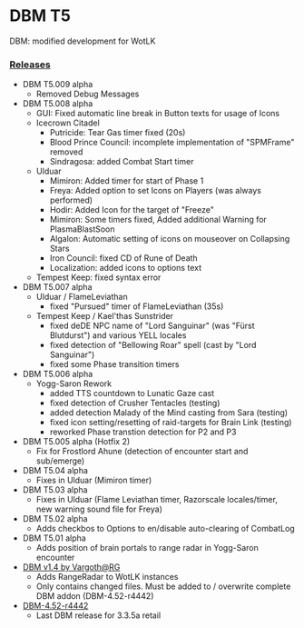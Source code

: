 # DBM T5
DBM: modified development for WotLK

### [Releases](https://github.com/telkar-rg/wow-DBM-dev/releases)
- DBM T5.009 alpha
  - Removed Debug Messages
- DBM T5.008 alpha
  - GUI: Fixed automatic line break in Button texts for usage of Icons
  - Icecrown Citadel
    - Putricide: Tear Gas timer fixed (20s)
    - Blood Prince Council: incomplete implementation of "SPMFrame" removed
    - Sindragosa: added Combat Start timer
  - Ulduar
    - Mimiron: Added timer for start of Phase 1
    - Freya: Added option to set Icons on Players (was always performed)
    - Hodir: Added Icon for the target of "Freeze"
    - Mimiron: Some timers fixed, Added additional Warning for PlasmaBlastSoon
    - Algalon: Automatic setting of icons on mouseover on Collapsing Stars
    - Iron Council: fixed CD of Rune of Death
    - Localization: added icons to options text
  - Tempest Keep: fixed syntax error
- DBM T5.007 alpha
  - Ulduar / FlameLeviathan
    - fixed "Pursued" timer of FlameLeviathan (35s)
  - Tempest Keep / Kael'thas Sunstrider
    - fixed deDE NPC name of "Lord Sanguinar" (was "Fürst Blutdurst") and various YELL locales
    - fixed detection of "Bellowing Roar" spell (cast by "Lord Sanguinar")
    - fixed some Phase transition timers
- DBM T5.006 alpha
  - Yogg-Saron Rework
    - added TTS countdown to Lunatic Gaze cast
    - fixed detection of Crusher Tentacles (testing)
    - added detection Malady of the Mind casting from Sara (testing)
    - fixed icon setting/resetting of raid-targets for Brain Link (testing)
    - reworked Phase transtion detection for P2 and P3
- DBM T5.005 alpha (Hotfix 2)
  - Fix for Frostlord Ahune (detection of encounter start and sub/emerge)
- DBM T5.04 alpha
  - Fixes in Ulduar (Mimiron timer)
- DBM T5.03 alpha
  - Fixes in Ulduar (Flame Leviathan timer, Razorscale locales/timer, new warning sound file for Freya)
- DBM T5.02 alpha
  - Adds checkbos to Options to en/disable auto-clearing of CombatLog
- DBM T5.01 alpha
  - Adds position of brain portals to range radar in Yogg-Saron encounter
- [DBM v1.4 by Vargoth@RG](https://github.com/telkar-rg/wow-DBM-dev/releases/tag/v1.4)
  - Adds RangeRadar to WotLK instances
  - Only contains changed files. Must be added to / overwrite complete DBM addon (DBM-4.52-r4442)
- [DBM-4.52-r4442](https://github.com/telkar-rg/wow-DBM-dev/releases/tag/base)
  - Last DBM release for 3.3.5a retail
